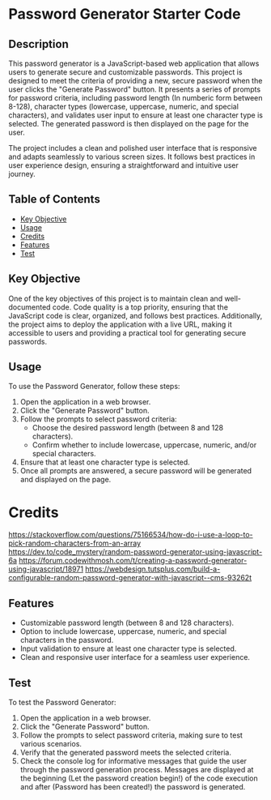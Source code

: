 # Password Generator Starter Code

## Description
This password generator is a JavaScript-based web application that allows users to generate secure and customizable passwords. This project is designed to meet the criteria of providing a new, secure password when the user clicks the "Generate Password" button. It presents a series of prompts for password criteria, including password length (In numberic form between 8-128), character types (lowercase, uppercase, numeric, and special characters), and validates user input to ensure at least one character type is selected. The generated password is then displayed on the page for the user.

The project includes a clean and polished user interface that is responsive and adapts seamlessly to various screen sizes. It follows best practices in user experience design, ensuring a straightforward and intuitive user journey.

## Table of Contents

- [Key Objective](#key-objective)
- [Usage](#usage)
- [Credits](#credits)
- [Features](#features)
- [Test](#test)


## Key Objective
One of the key objectives of this project is to maintain clean and well-documented code. Code quality is a top priority, ensuring that the JavaScript code is clear, organized, and follows best practices. Additionally, the project aims to deploy the application with a live URL, making it accessible to users and providing a practical tool for generating secure passwords.

## Usage
To use the Password Generator, follow these steps:
1. Open the application in a web browser.
2. Click the "Generate Password" button.
3. Follow the prompts to select password criteria:
   - Choose the desired password length (between 8 and 128 characters).
   - Confirm whether to include lowercase, uppercase, numeric, and/or special characters.
4. Ensure that at least one character type is selected.
5. Once all prompts are answered, a secure password will be generated and displayed on the page.

# Credits
https://stackoverflow.com/questions/75166534/how-do-i-use-a-loop-to-pick-random-characters-from-an-array
https://dev.to/code_mystery/random-password-generator-using-javascript-6a
https://forum.codewithmosh.com/t/creating-a-password-generator-using-javascript/18971
https://webdesign.tutsplus.com/build-a-configurable-random-password-generator-with-javascript--cms-93262t

## Features
- Customizable password length (between 8 and 128 characters).
- Option to include lowercase, uppercase, numeric, and special characters in the password.
- Input validation to ensure at least one character type is selected.
- Clean and responsive user interface for a seamless user experience.

## Test
To test the Password Generator:
1. Open the application in a web browser.
2. Click the "Generate Password" button.
3. Follow the prompts to select password criteria, making sure to test various scenarios.
4. Verify that the generated password meets the selected criteria.
5. Check the console log for informative messages that guide the user through the password generation process. Messages are displayed at the beginning (Let the password creation begin!) of the code execution and after (Password has been created!) the password is generated.
